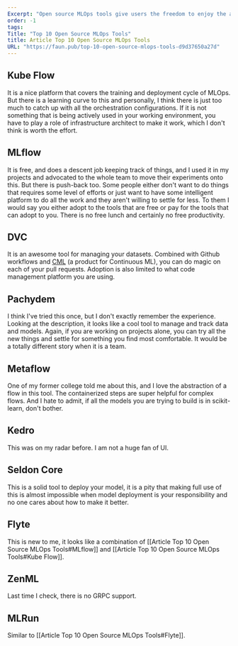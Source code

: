 ```yaml
---
Excerpt: "Open source MLOps tools give users the freedom to enjoy the automation and flexibility offered by MLOps without spending a fortune. Arranged in the order of their number of GitHub stars, below are the top 10 open source MLOps tools."
order: -1
tags: 
Title: "Top 10 Open Source MLOps Tools"
title: Article Top 10 Open Source MLOps Tools
URL: "https://faun.pub/top-10-open-source-mlops-tools-d9d37650a27d"
---
```


## Kube Flow

It is a nice platform that covers the training and deployment cycle of MLOps. But there is a learning curve to this and personally, I think there is just too much to catch up with all the orchestration configurations. If it is not something that is being actively used in your working environment, you have to play a role of infrastructure architect to make it work, which I don't think is worth the effort.

## MLflow

It is free, and does a descent job keeping track of things, and I used it in my projects and advocated to the whole team to move their experiments onto this. But there is push-back too. Some people either don't want to do things that requires some level of efforts or just want to have some intelligent platform to do all the work and they aren't willing to settle for less. To them I would say you either adopt to the tools that are free or pay for the tools that can adopt to you. There is no free lunch and certainly no free productivity.

## DVC

It is an awesome tool for managing your datasets. Combined with Github workflows and [CML](https://github.com/iterative/cml) (a product for Continuous ML), you can do magic on each of your pull requests. Adoption is also limited to what code management platform you are using.

## Pachydem

I think I've tried this once, but I don't exactly remember the experience. Looking at the description, it looks like a cool tool to manage and track data and models. Again, if you are working on projects alone, you can try all the new things and settle for something you find most comfortable. It would be a totally different story when it is a team.

## Metaflow

One of my former college told me about this, and I love the abstraction of a flow in this tool. The containerized steps are super helpful for complex flows. And I hate to admit, if all the models you are trying to build is in scikit-learn, don't bother.

## Kedro

This was on my radar before. I am not a huge fan of UI.

## Seldon Core

This is a solid tool to deploy your model, it is a pity that making full use of this is almost impossible when model deployment is your responsibility and no one cares about how to make it better.

## Flyte

This is new to me, it looks like a combination of [[Article Top 10 Open Source MLOps Tools#MLflow]] and [[Article Top 10 Open Source MLOps Tools#Kube Flow]].

## ZenML

Last time I check, there is no GRPC support.

## MLRun

Similar to [[Article Top 10 Open Source MLOps Tools#Flyte]].

